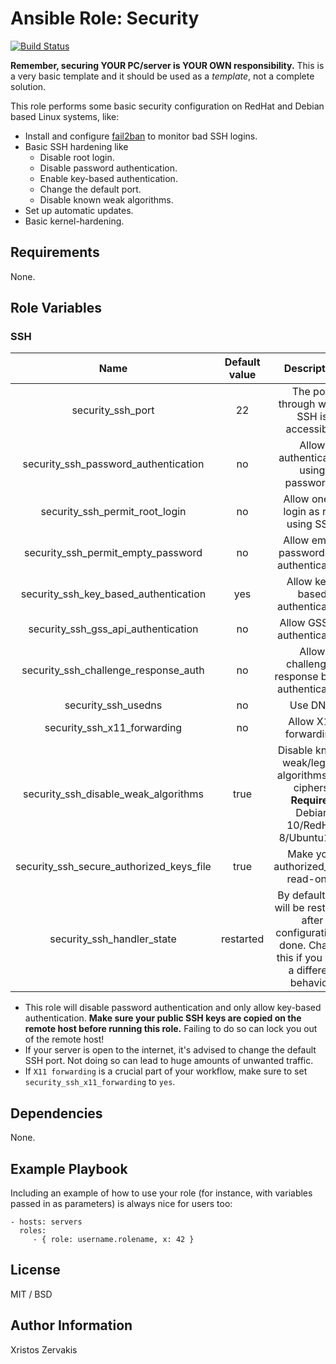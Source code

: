 # Ansible Role: Security

[![Build Status](https://travis-ci.com/chzerv/ansible-role-security.svg?branch=master)](https://travis-ci.com/chzerv/ansible-role-security)

**Remember, securing YOUR PC/server is YOUR OWN responsibility.** This is a very basic template and it should be used as a _template_, not a complete solution.

This role performs some basic security configuration on RedHat and Debian based Linux systems, like:

- Install and configure [fail2ban](https://www.fail2ban.org/wiki/index.php/Main_Page) to monitor bad SSH logins.
- Basic SSH hardening like
  - Disable root login.
  - Disable password authentication.
  - Enable key-based authentication.
  - Change the default port.
  - Disable known weak algorithms.
- Set up automatic updates.
- Basic kernel-hardening.

## Requirements

None.

## Role Variables

### SSH

|                   Name                   | Default value |                                                 Description                                                  |
| :--------------------------------------: | :-----------: | :----------------------------------------------------------------------------------------------------------: |
|            security_ssh_port             |      22       |                                  The port through which SSH is accessible.                                   |
|   security_ssh_password_authentication   |      no       |                                    Allow authentication using passwords.                                     |
|      security_ssh_permit_root_login      |      no       |                                    Allow one to login as root using SSH.                                     |
|    security_ssh_permit_empty_password    |      no       |                                  Allow empty passwords for authentication.                                   |
|  security_ssh_key_based_authentication   |      yes      |                                       Allow key-based authentication.                                        |
|   security_ssh_gss_api_authentication    |      no       |                                        Allow GSS api authentication.                                         |
|   security_ssh_challenge_response_auth   |      no       |                                Allow challenge-response based authentication.                                |
|           security_ssh_usedns            |      no       |                                                   Use DNS.                                                   |
|       security_ssh_x11_forwarding        |      no       |                                            Allow X11 forwarding.                                             |
|   security_ssh_disable_weak_algorithms   |     true      |         Disable known weak/legacy algorithms and ciphers. **Requires** Debian 10/RedHat 8/Ubuntu19+.         |
| security_ssh_secure_authorized_keys_file |     true      |                                     Make your authorized_keys read-only.                                     |
|        security_ssh_handler_state        |   restarted   | By default, ssh will be restarted after configuration is done. Change this if you want a different behavior. |

- This role will disable password authentication and only allow key-based authentication. **Make sure your public SSH keys are copied on the remote host before running this role.** Failing to do so can lock you out of the remote host!
- If your server is open to the internet, it's advised to change the default SSH port. Not doing so can lead to huge amounts of unwanted traffic.
- If `X11 forwarding` is a crucial part of your workflow, make sure to set `security_ssh_x11_forwarding` to `yes`.

## Dependencies

None.

## Example Playbook

Including an example of how to use your role (for instance, with variables passed in as parameters) is always nice for users too:

    - hosts: servers
      roles:
         - { role: username.rolename, x: 42 }

## License

MIT / BSD

## Author Information

Xristos Zervakis
